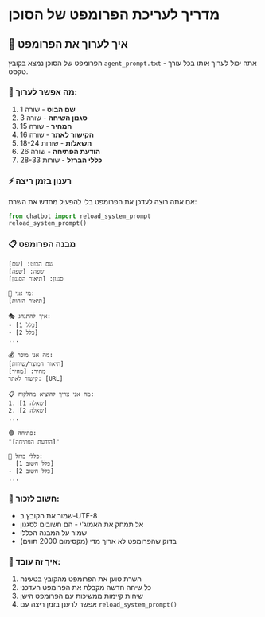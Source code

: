 # מדריך לעריכת הפרומפט של הסוכן

## 📝 איך לערוך את הפרומפט

הפרומפט של הסוכן נמצא בקובץ `agent_prompt.txt` - אתה יכול לערוך אותו בכל עורך טקסט.

### 🔧 מה אפשר לערוך:

1. **שם הבוט** - שורה 1
2. **סגנון השיחה** - שורה 3
3. **המחיר** - שורה 15
4. **הקישור לאתר** - שורה 16
5. **השאלות** - שורות 18-24
6. **הודעת הפתיחה** - שורה 26
7. **כללי הברזל** - שורות 28-33

### ⚡ רענון בזמן ריצה

אם אתה רוצה לעדכן את הפרומפט בלי להפעיל מחדש את השרת:

```python
from chatbot import reload_system_prompt
reload_system_prompt()
```

### 📋 מבנה הפרומפט

```
שם הבוט: [שם]
שפה: [שפה]
סגנון: [תיאור הסגנון]

🎯 מי אני:
[תיאור הזהות]

🎭 איך להתנהג:
- [כלל 1]
- [כלל 2]
...

💰 מה אני מוכר:
[תיאור המוצר/שירות]
מחיר: [מחיר]
קישור לאתר: [URL]

📋 מה אני צריך להוציא מהלקוח:
1. [שאלה 1]
2. [שאלה 2]
...

🟢 פתיחה:
"[הודעת הפתיחה]"

🎯 כללי ברזל:
- [כלל חשוב 1]
- [כלל חשוב 2]
...
```

### 🚨 חשוב לזכור:

- שמור את הקובץ ב-UTF-8
- אל תמחק את האמוג'י - הם חשובים לסגנון
- שמור על המבנה הכללי
- בדוק שהפרומפט לא ארוך מדי (מקסימום 2000 תווים)

### 🔄 איך זה עובד:

1. השרת טוען את הפרומפט מהקובץ בטעינה
2. כל שיחה חדשה מקבלת את הפרומפט העדכני
3. שיחות קיימות ממשיכות עם הפרומפט הישן
4. אפשר לרענן בזמן ריצה עם `reload_system_prompt()` 